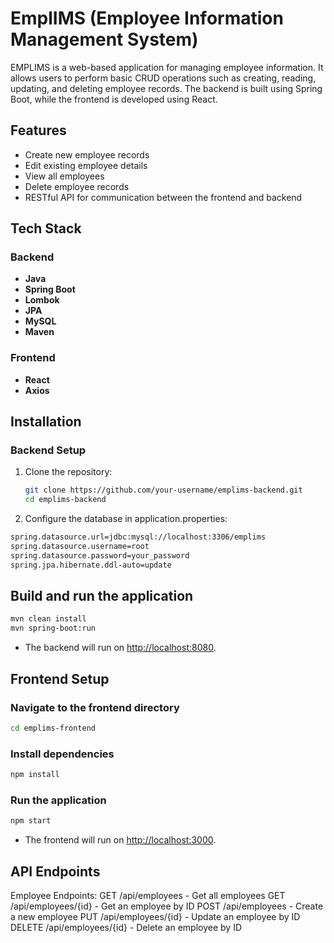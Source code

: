 # EmplIMS (Employee Information Management System)

EMPLIMS is a web-based application for managing employee information. It allows users to perform basic CRUD operations such as creating, reading, updating, and deleting employee records. The backend is built using Spring Boot, while the frontend is developed using React.

## Features

- Create new employee records
- Edit existing employee details
- View all employees
- Delete employee records
- RESTful API for communication between the frontend and backend

## Tech Stack

### Backend

- **Java**
- **Spring Boot**
- **Lombok**
- **JPA**
- **MySQL**
- **Maven**

### Frontend

- **React**
- **Axios**

## Installation

### Backend Setup

1. Clone the repository:

   ```bash
   git clone https://github.com/your-username/emplims-backend.git
   cd emplims-backend
2. Configure the database in application.properties:

```bash
spring.datasource.url=jdbc:mysql://localhost:3306/emplims
spring.datasource.username=root
spring.datasource.password=your_password
spring.jpa.hibernate.ddl-auto=update
```

## Build and run the application

```bash
mvn clean install
mvn spring-boot:run
```

- The backend will run on <http://localhost:8080>.

## Frontend Setup

### Navigate to the frontend directory

```bash
cd emplims-frontend
```

### Install dependencies

``` bash
npm install
```

### Run the application

```bash
npm start
```

- The frontend will run on <http://localhost:3000>.

## API Endpoints

Employee Endpoints:
GET /api/employees - Get all employees
GET /api/employees/{id} - Get an employee by ID
POST /api/employees - Create a new employee
PUT /api/employees/{id} - Update an employee by ID
DELETE /api/employees/{id} - Delete an employee by ID
